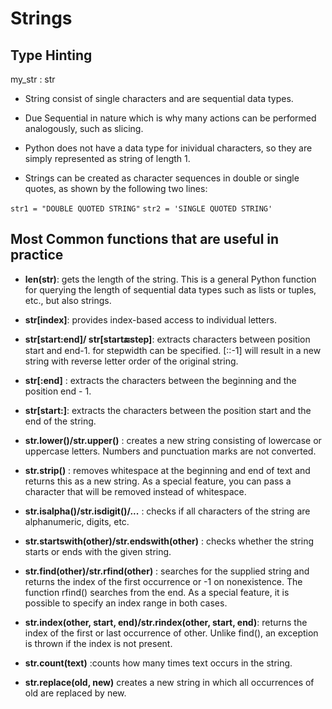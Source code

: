 # Strings 

## Type Hinting 

my_str : str

- String consist of single characters and are sequential data types.

- Due Sequential in nature  which is why many actions can be performed analogously, such as slicing.

- Python does not have a data type for inividual characters, so they are simply represented as string of length 1.

- Strings can be created as character sequences in double or single quotes, as shown by the following two lines:

`str1 = "DOUBLE QUOTED STRING"`
`str2 = 'SINGLE QUOTED STRING'`


## Most Common functions that are useful in practice

- **len(str)**: gets the length of the string. This is a general Python function for querying the length of sequential data types such as lists or tuples, etc., but also strings.


- **str[index]**: provides index-based access to individual letters.
- **str[start:end]/ str[start:end:step]**: extracts characters between position start and end-1. for stepwidth can be specified. [::-1] will result in a new string with reverse letter order of the original string.
- **str[:end]** : extracts the characters between the beginning and the position end - 1.
- **str[start:]**: extracts the characters between the position start and the end of the string.
- **str.lower()/str.upper()** : creates a new string consisting of lowercase or uppercase letters. Numbers and punctuation marks are not converted.
- **str.strip()** : removes whitespace at the beginning and end of text and returns this as a new string. As a special feature, you can pass a character that will be removed instead of whitespace.
- **str.isalpha()/str.isdigit()/...** :  checks if all characters of the string are alphanumeric, digits, etc.
- **str.startswith(other)/str.endswith(other)** : checks whether the string starts or ends with the given string.
- **str.find(other)/str.rfind(other)** : searches for the supplied string and returns the index of the first occurrence or -1 on nonexistence. The function rfind() searches from the end. As a special feature, it is possible to specify an index range in both cases.
- **str.index(other, start, end)/str.rindex(other, start, end)**: returns the index of the first or last occurrence of other. Unlike find(), an exception is thrown if the index is not present.
- **str.count(text)** :counts how many times text occurs in the string.
- **str.replace(old, new)** creates a new string in which all occurrences of old are replaced by new.
